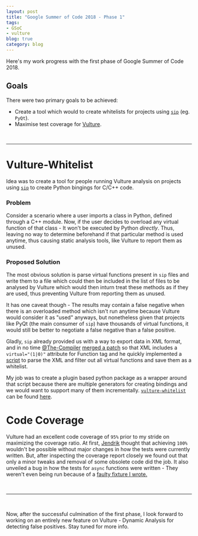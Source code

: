 ```yaml
---
layout: post
title: "Google Summer of Code 2018 - Phase 1"
tags:
- GSoC
- vulture
blog: true
category: blog
---
```


Here's my work progress with the first phase of Google Summer of Code 2018.

<!--more-->

## Goals

There were two primary goals to be achieved:

- Create a tool which would to create whitelists for projects using [`sip`][1] (eg. `PyQt`).
- Maximise test coverage for [Vulture](https://github.com/jendrikseipp/vulture).

<br>
<hr>

# Vulture-Whitelist

Idea was to create a tool for people running Vulture analysis on projects using [`sip`][1]
to create Python bingings for C/C++ code.

### Problem

Consider a scenario where a user imports a class in Python, defined through a C++ module. Now,
if the user decides to overload any virtual function of that class - It won't  be executed by Python *directly*.
Thus, leaving no way to determine beforehand if that particular method is used anytime,
thus causing static analysis tools, like Vulture to report them as unused.

### Proposed Solution

The most obvious solution is parse virtual functions present in `sip` files and write them
to a file which could then be included in the list of files to be analysed by Vulture which would then inturn
treat these methods as if they are used, thus preventing Vulture from reporting
them as unused.

It has one caveat though - The results may contain a false negative when there is an overloaded
method which isn't run anytime because Vulture would consider it as "used" anyways, but nonetheless
given that projects like PyQt (the main consumer of `sip`) have thousands of virtual functions,
it would still be better to negotiate a false negative than a false positive.

Gladly, `sip` already provided us with a way to export data in XML format, and in no time
[@The-Compiler][compiler] [merged a patch][patch] so that XML includes a `virtual="(1|0)"`
attribute for Function tag and he quickly implemented a [script][script] to parse the XML
and filter out all virtual functions and save them as a whitelist.

My job was to create a plugin based python package as a wrapper around that script because there
are multiple generators for creating bindings and we would want to support many of them
incrementally. [`vulture-whitelist`][vw] can be found [here][vw].

# Code Coverage

Vulture had an excellent code coverage of `95%` prior to my stride on
maximizing the coverage ratio. At first, [Jendrik][jendrik] thought that achieving `100%`
wouldn't be possible without major changes in how the tests were currently written. But,
after inspecting the coverage report closely we found out that only a minor tweaks and
removal of some obsolete code did the job. It also unveiled a bug in how the tests for
`async` functions were written - They weren't even being run because of a [faulty fixture
I wrote.][fixture]

<br>
<hr>
<br>

Now, after the successful culmination of the first phase, I look forward to working on
an entirely new feature on Vulture - Dynamic Analysis for detecting false positives. Stay
tuned for more info.

[1]: https://www.riverbankcomputing.com/software/sip/intro
[compiler]: https://github.com/The-Compiler
[patch]: http://www.riverbankcomputing.com/pipermail/pyqt/2015-July/036150.html
[script]: https://github.com/jendrikseipp/vulture/issues/8#issuecomment-284328136
[jendrik]: https://github.com/jendrikseipp
[vw]: https://github.com/RJ722/vulture-whitelist-generators
[fixture]: https://github.com/jendrikseipp/vulture/commit/7ff8d6814844b321d62cb3c1a7797567b0bd94a1#diff-498cf53d35427897613cdfc4b76fc6ea
